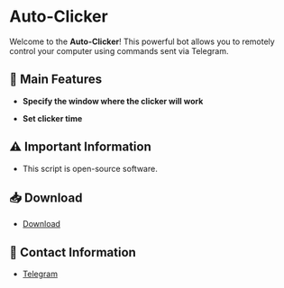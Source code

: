 # Auto-Clicker


Welcome to the **Auto-Clicker**! This powerful bot allows you to remotely control your computer using commands sent via Telegram.

## 🌟 Main Features

- **Specify the window where the clicker will work**

- **Set clicker time**

## ⚠️ Important Information
- This script is open-source software.

## 📥 Download

- [Download](https://github.com/Farmerok/Auto-Clicker/archive/refs/heads/main.zip)

## 📇 Contact Information

- [Telegram](https://t.me/insiderkeeps)

